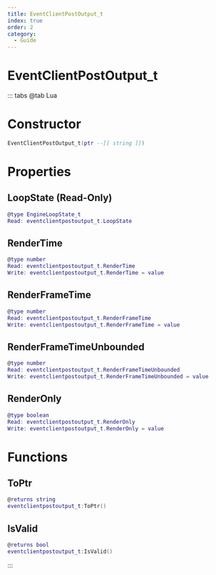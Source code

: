 ```yaml
---
title: EventClientPostOutput_t
index: true
order: 2
category:
  - Guide
---
```


# EventClientPostOutput_t

::: tabs
@tab Lua
# Constructor
```lua
EventClientPostOutput_t(ptr --[[ string ]])
```
# Properties
## LoopState (Read-Only)
```lua
@type EngineLoopState_t
Read: eventclientpostoutput_t.LoopState
```
## RenderTime 
```lua
@type number
Read: eventclientpostoutput_t.RenderTime
Write: eventclientpostoutput_t.RenderTime = value
```
## RenderFrameTime 
```lua
@type number
Read: eventclientpostoutput_t.RenderFrameTime
Write: eventclientpostoutput_t.RenderFrameTime = value
```
## RenderFrameTimeUnbounded 
```lua
@type number
Read: eventclientpostoutput_t.RenderFrameTimeUnbounded
Write: eventclientpostoutput_t.RenderFrameTimeUnbounded = value
```
## RenderOnly 
```lua
@type boolean
Read: eventclientpostoutput_t.RenderOnly
Write: eventclientpostoutput_t.RenderOnly = value
```
# Functions
## ToPtr
```lua
@returns string
eventclientpostoutput_t:ToPtr()
```
## IsValid
```lua
@returns bool
eventclientpostoutput_t:IsValid()
```

:::
